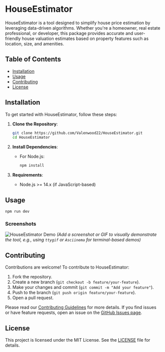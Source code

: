 # HouseEstimator

HouseEstimator is a tool designed to simplify house price estimation by leveraging data-driven algorithms. Whether you're a homeowner, real estate professional, or developer, this package provides accurate and user-friendly house valuation estimates based on property features such as location, size, and amenities.

## Table of Contents
- [Installation](#installation)
- [Usage](#usage)
- [Contributing](#contributing)
- [License](#license)

## Installation

To get started with HouseEstimator, follow these steps:

1. **Clone the Repository**:
   ```bash
   git clone https://github.com/Valenwood22/HouseEstimator.git
   cd HouseEstimator
   ```

2. **Install Dependencies**:
    - For Node.js:
      ```bash
      npm install
      ```

3. **Requirements**:
    - Node.js >= 14.x (if JavaScript-based)

## Usage

   ```
   npm run dev
   ```

### Screenshots
![HouseEstimator Demo](screenshots/demo.png)
*(Add a screenshot or GIF to visually demonstrate the tool, e.g., using `ttygif` or `Asciinema` for terminal-based demos)*[](https://www.makeareadme.com/)

## Contributing

Contributions are welcome! To contribute to HouseEstimator:

1. Fork the repository.
2. Create a new branch (`git checkout -b feature/your-feature`).
3. Make your changes and commit (`git commit -m "Add your feature"`).
4. Push to the branch (`git push origin feature/your-feature`).
5. Open a pull request.

Please read our [Contributing Guidelines](CONTRIBUTING.md) for more details. If you find issues or have feature requests, open an issue on the [GitHub Issues page](https://github.com/Valenwood22/HouseEstimator/issues).

## License

This project is licensed under the MIT License. See the [LICENSE](LICENSE) file for details.